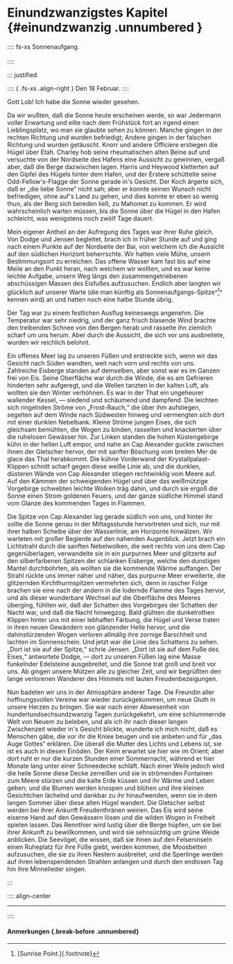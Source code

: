 # Einundzwanzigstes Kapitel {#einundzwanzig .unnumbered }

:::: fs-xs
Sonnenaufgang.<br/><br />
::::

::: justified

:::: { .fs-xs .align-right }
Den 18 Februar.
::::

Gott Lob! Ich habe die Sonne wieder gesehen.

Da wir wußten, daß die Sonne heute erscheinen werde, so war Jedermann voller
Erwartung und eilte nach dem Frühstück fort an irgend einen Lieblingsplatz, wo
man sie glaubte sehen zu können. Manche gingen in der rechten Richtung und
wurden befriedigt; Andere gingen in der falschen Richtung und wurden getäuscht.
Knorr und andere Officiere erstiegen die Hügel über Etah. Charley hob seine
rheumatischen alten Beine auf und versuchte von der Nordseite des Hafens eine
Aussicht zu gewinnen, vergaß aber, daß die Berge dazwischen lagen. Harris und
Heywood kletterten auf den Gipfel des Hügels hinter dem Hafen, und der Erstere
schüttelte seine Odd-Fellow's-Flagge der Sonne gerade in's Gesicht. Der Koch
ärgerte sich, daß er „die liebe Sonne“ nicht sah; aber er konnte seinen Wunsch
nicht befriedigen, ohne auf's Land zu gehen, und dies konnte er eben so wenig
thun, als der Berg sich bereden ließ, zu Mahomet zu kommen. Er wird
wahrscheinlich warten müssen, bis die Sonne über die Hügel in den Hafen
schleicht, was wenigstens noch zwölf Tage dauert.

Mein eigener Antheil an der Aufregung des Tages war ihrer Ruhe gleich. Von Dodge
und Jensen begleitet, brach ich in früher Stunde auf und ging nach einem Punkte
auf der Nordseite der Bai, von welchem ich die Aussicht auf den südlichen
Horizont beherrschte. Wir hatten viele Mühe, unsern Bestimmungsort zu erreichen.
Das offene Wasser kam fast bis auf eine Meile an den Punkt heran, nach welchem
wir wollten, und es war keine leichte Aufgabe, unsern Weg längs den
zusammengetriebenen abschüssigen Massen des Eisfußes aufzusuchen. Endlich aber
langten wir glücklich auf unserer Warte (die man künftig als
Sonnenaufgangs-Spitze^[^2100]^ kennen wird) an und hatten noch eine halbe Stunde übrig. 

Der Tag war zu einem festlichen Ausflug keineswegs angenehm. Die Temperatur war
sehr niedrig, und der ganz frisch blasende Wind brachte den treibenden Schnee
von den Bergen herab und rasselte ihn ziemlich scharf um uns herum. Aber durch
die Aussicht, die sich vor uns ausbreitete, wurden wir reichlich belohnt.

Ein offenes Meer lag zu unseren Füßen und erstreckte sich, wenn wir das Gesicht
nach Süden wandten, weit nach vorn und rechts von uns. Zahlreiche Eisberge
standen auf demselben, aber sonst war es im Ganzen frei von Eis. Seine
Oberfläche war durch die Winde, die es am Gefrieren hinderten sehr aufgeregt,
und die Wellen tanzten in der kalten Luft, als wollten sie den Winter verhöhnen.
Es war in der That ein ungeheurer wallender Kessel, — siedend und schäumend und
dampfend. Die leichten sich ringelnden Ströme von „Frost-Rauch,“ die über ihm
aufstiegen, segelten auf dem Winde nach Südwesten hinweg und vermengten sich
dort mit einer dunklen Nebelbank. Kleine Ströme jungen Eises, die sich gleichsam
bemühten, die Wogen zu binden, rasselten und knackerten über die ruhelosen
Gewässer hin. Zur Linken standen die hohen Küstengebirge kühn in der hellen Luft
empor, und nahe an Cap Alexander guckte zwischen ihnen der Gletscher hervor, der
mit sanfter Böschung vom breiten Mer de glace das Thal herabkommt. Die kühne
Vorderwand der Krystallpalast-Klippen schnitt scharf gegen diese weiße Linie ab,
und die dunklen, düsteren Wände von Cap Alexander stiegen rechtwinklig vom Meere
auf. Auf den Kämmen der schweigenden Hügel und über das weißmützige Vorgebirge
schwebten leichte Wolken träg dahin, und durch sie ergoß die Sonne einen Strom
goldenen Feuers, und der ganze südliche Himmel stand vom Glanze des kommenden
Tages in Flammen.

Die Spitze von Cap Alexander lag gerade südlich von uns, und hinter ihr sollte
die Sonne genau in der Mittagsstunde hervortreten und sich, nur mit ihrer halben
Scheibe über der Wasserlinie, am Horizonte hinwälzen. Wir warteten mit großer
Begierde auf den nahenden Augenblick. Jetzt brach ein Lichtstrahl durch die
sanften Nebelwolken, die weit rechts von uns dem Cap gegenüberlagen, verwandelte
sie in ein purpurnes Meer und glitzerte auf den silberfarbenen Spitzen der
schlanken Eisberge, welche den dunstigen Mantel durchbohrten, als wollten sie
die kommende Wärme auffangen. Der Strahl rückte uns immer näher und näher, das
purpurne Meer erweiterte, die glitzernden Kirchthurmspitzen vermehrten sich,
denn in rascher Folge brachen sie eine nach der andern in die lodernde Flamme
des Tages hervor, und als dieser wunderbare Wechsel auf die Oberfläche des
Meeres überging, fühlten wir, daß der Schatten des Vorgebirges der Schatten der
Nacht war, und daß die Nacht hinwegzog. Bald glühten die dunkelrothen Klippen
hinter uns mit einer lebhaften Färbung, die Hügel und Verse traten in ihren
neuen Gewändern von glänzender Helle hervor, und die dahinstürzenden Wogen
verloren allmälig ihre zornige Barschheit und lachten im Sonnenschein. Und jetzt
war die Linie des Schattens zu sehen. „Dort ist sie auf der Spitze,“ schrie
Jensen. „Dort ist sie auf dem Fuße des Eises,“ antwortete Dodge, — dort zu
unseren Füßen lag eine Masse funkelnder Edelsteine ausgebreitet, und die Sonne
trat groß und breit vor uns. Ab gingen unsere Mützen alle zu gleicher Zeit, und
wir begrüßten den lange verlorenen Wanderer des Himmels mit lauten
Freudenbezeigungen.

Nun badeten wir uns in der Atmosphäre anderer Tage. Die Freundin aller
hoffnungsvollen Vereine war wieder zurückgekommen, um neue Gluth in unsere
Herzen zu bringen. Sie war nach einer Abwesenheit von hundertundsechsundzwanzig
Tagen zurückgekehrt, um eine schlummernde Welt von Neuem zu beleben, und als ich
ihr nach dieser langen Zwischenzeit wieder in's Gesicht blickte, wunderte ich
mich nicht, daß es Menschen gäbe, die vor ihr die Kniee beugen und sie anbeten
und für „das Auge Gottes“ erklären. Die überall die Mutter des Lichts und Lebens
ist, sie ist es auch in diesen Einöden. Der Keim erwartet sie hier wie im
Orient; aber dort ruht er nur die kurzen Stunden einer Sommernacht, während er
hier Monate lang unter einer Schneedecke schläft. Nach einer Weile jedoch wird
die helle Sonne diese Decke zerreißen und sie in strömenden Fontainen zum Meere
stürzen und die kalte Erde küssen und ihr Wärme und Leben geben; und die Blumen
werden knospen und blühen und ihre kleinen Gesichtchen lächelnd und dankbar zu
ihr hinaufwenden, wenn sie in dem langen Sommer über diese alten Hügel wandert.
Die Gletscher selbst werden bei ihrer Ankunft Freudenthränen weinen. Das Eis
wird seine eiserne Hand auf den Gewässern lösen und die wilden Wogen in Freiheit
spielen lassen. Das Rennthier wird lustig über die Berge hüpfen, um sie bei
ihrer Ankunft zu bewillkommen, und wird sie sehnsüchtig um grüne Weide
anblicken. Die Seevögel, die wissen, daß sie ihnen auf den Felseninseln einen
Ruheplatz für ihre Füße giebt, werden kommen, die Moosbetten aufzusuchen, die
sie zu ihren Nestern ausbreitet, und die Sperlinge werden auf ihren
lebenspendenden Strahlen anlangen und durch den endlosen Tag hin ihre
Minnelieder singen.

:::

:::: align-center
****
::::


#### **Anmerkungen** {.break-before .unnumbered}

[^2100]: [Sunrise Point.]{.footnote}
